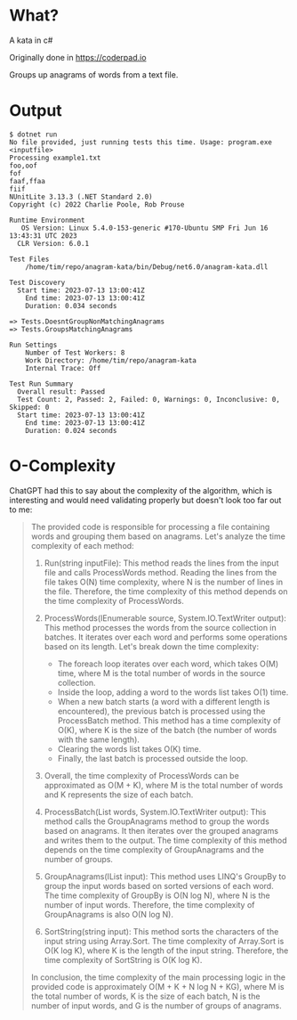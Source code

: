 # What?

A kata in c#

Originally done in <https://coderpad.io>

Groups up anagrams of words from a text file.

# Output

```
$ dotnet run
No file provided, just running tests this time. Usage: program.exe <inputfile>
Processing example1.txt
foo,oof
fof
faaf,ffaa
fiif
NUnitLite 3.13.3 (.NET Standard 2.0)
Copyright (c) 2022 Charlie Poole, Rob Prouse

Runtime Environment
   OS Version: Linux 5.4.0-153-generic #170-Ubuntu SMP Fri Jun 16 13:43:31 UTC 2023
  CLR Version: 6.0.1

Test Files
    /home/tim/repo/anagram-kata/bin/Debug/net6.0/anagram-kata.dll

Test Discovery
  Start time: 2023-07-13 13:00:41Z
    End time: 2023-07-13 13:00:41Z
    Duration: 0.034 seconds

=> Tests.DoesntGroupNonMatchingAnagrams
=> Tests.GroupsMatchingAnagrams

Run Settings
    Number of Test Workers: 8
    Work Directory: /home/tim/repo/anagram-kata
    Internal Trace: Off

Test Run Summary
  Overall result: Passed
  Test Count: 2, Passed: 2, Failed: 0, Warnings: 0, Inconclusive: 0, Skipped: 0
  Start time: 2023-07-13 13:00:41Z
    End time: 2023-07-13 13:00:41Z
    Duration: 0.024 seconds
```

# O-Complexity

ChatGPT had this to say about the complexity of the algorithm, which is interesting and would need validating properly but doesn't look too far out to me:


> The provided code is responsible for processing a file containing words and grouping them based on anagrams. Let's analyze the time complexity of each method:
> 
> 1. Run(string inputFile): This method reads the lines from the input file and calls ProcessWords method. Reading the lines from the file takes O(N) time complexity, where N is the number of lines in the file. Therefore, the time complexity of this method depends on the time complexity of ProcessWords.
> 
> 1. ProcessWords(IEnumerable<string> source, System.IO.TextWriter output): This method processes the words from the source collection in batches. It iterates over each word and performs some operations based on its length. Let's break down the time complexity:
>     - The foreach loop iterates over each word, which takes O(M) time, where M is the total number of words in the source collection.
>     - Inside the loop, adding a word to the words list takes O(1) time.
>     - When a new batch starts (a word with a different length is encountered), the previous batch is processed using the ProcessBatch method. This method has a time complexity of O(K), where K is the size of the batch (the number of words with the same length).
>     - Clearing the words list takes O(K) time.
>     - Finally, the last batch is processed outside the loop.
> 
> 1. Overall, the time complexity of ProcessWords can be approximated as O(M + K), where M is the total number of words and K represents the size of each batch.
> 
> 1. ProcessBatch(List<string> words, System.IO.TextWriter output): This method calls the GroupAnagrams method to group the words based on anagrams. It then iterates over the grouped anagrams and writes them to the output. The time complexity of this method depends on the time complexity of GroupAnagrams and the number of groups.
> 
> 1. GroupAnagrams(IList<string> input): This method uses LINQ's GroupBy to group the input words based on sorted versions of each word. The time complexity of GroupBy is O(N log N), where N is the number of input words. Therefore, the time complexity of GroupAnagrams is also O(N log N).
> 
> 1. SortString(string input): This method sorts the characters of the input string using Array.Sort. The time complexity of Array.Sort is O(K log K), where K is the length of the input string. Therefore, the time complexity of SortString is O(K log K).
> 
> In conclusion, the time complexity of the main processing logic in the provided code is approximately O(M + K + N log N + KG), where M is the total number of words, K is the size of each batch, N is the number of input words, and G is the number of groups of anagrams.
